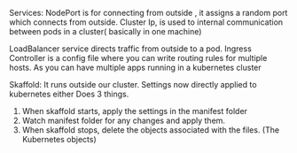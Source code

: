 Services: 
NodePort is for connecting from outside , it assigns a random port which connects from outside.
Cluster Ip, is used to internal communication between pods in a cluster( basically in one machine)

<!-- Not sure -->
LoadBalancer service directs traffic from outside to a pod.
Ingress Controller is a config file where you can write routing rules for multiple hosts. As you can have multiple apps running in a kubernetes cluster


Skaffold: 
It runs outside our cluster. Settings now directly applied to kubernetes either
Does 3 things.
1) When skaffold starts, apply the settings in the manifest folder
2) Watch manifest folder for any changes and apply them.
3) When skaffold stops, delete the objects associated with the files. (The Kubernetes objects)